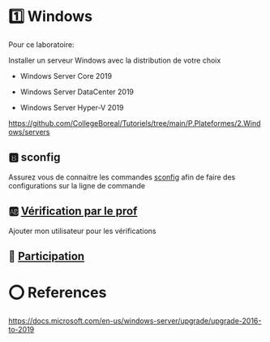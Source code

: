 # :one: Windows

Pour ce laboratoire:
  
  Installer un serveur Windows avec la distribution de votre choix
  
  - Windows Server Core 2019

  - Windows Server DataCenter 2019

  - Windows Server Hyper-V 2019
  
  
  https://github.com/CollegeBoreal/Tutoriels/tree/main/P.Plateformes/2.Windows/servers

## :b: sconfig

Assurez vous de connaitre les commandes [sconfig](https://social.technet.microsoft.com/wiki/contents/articles/52672.windows-server-sconfig-exe.aspx) afin de faire des configurations sur la ligne de commande

## :ab: [Vérification par le prof](Verification.md)

Ajouter mon utilisateur pour les vérifications

## :tada: [Participation](Participation.md)


# :o: References

https://docs.microsoft.com/en-us/windows-server/upgrade/upgrade-2016-to-2019
